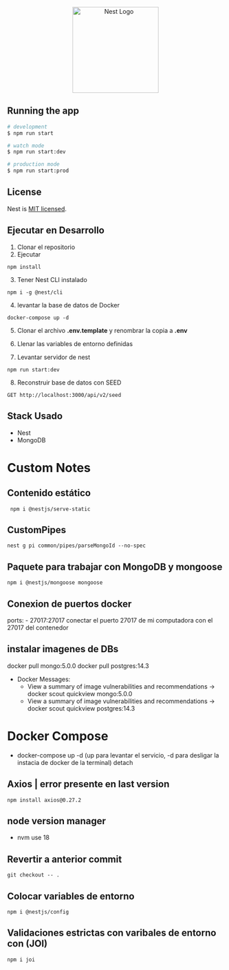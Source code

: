 <p align="center">
  <a href="http://nestjs.com/" target="blank"><img src="https://nestjs.com/img/logo-small.svg" width="200" alt="Nest Logo" /></a>
</p>



## Running the app

```bash
# development
$ npm run start

# watch mode
$ npm run start:dev

# production mode
$ npm run start:prod
```

## License

Nest is [MIT licensed](LICENSE).

## Ejecutar en Desarrollo
1. Clonar el repositorio
2.  Ejecutar
```
npm install
 ```
3. Tener Nest CLI instalado
```
npm i -g @nest/cli
 ```
4. levantar la base de datos de Docker
```
docker-compose up -d
 ```

5. Clonar el archivo __.env.template__ y renombrar  la copia a __.env__ 

6. Llenar las variables de entorno definidas

7. Levantar servidor de nest
```
npm run start:dev
```
8. Reconstruir base de datos con SEED
``` 
GET http://localhost:3000/api/v2/seed
```



## Stack Usado
- Nest
- MongoDB

# Custom Notes 
## Contenido estático
```
 npm i @nestjs/serve-static
 ```

## CustomPipes
```
nest g pi common/pipes/parseMongoId --no-spec
```

## Paquete para trabajar con MongoDB y mongoose
```
npm i @nestjs/mongoose mongoose
```


## Conexion de puertos docker
ports:
      - 27017:27017
conectar el puerto 27017 de mi computadora con el 27017 del contenedor

## instalar imagenes de DBs

docker pull mongo:5.0.0
docker pull postgres:14.3

- Docker Messages: 
  - View a summary of image vulnerabilities and recommendations → docker scout quickview mongo:5.0.0
  - View a summary of image vulnerabilities and recommendations → docker scout quickview postgres:14.3


# Docker Compose
- docker-compose up -d (up para levantar el servicio, -d para desligar la instacia de docker de la terminal)
detach


## Axios | error presente en last version
```
npm install axios@0.27.2
```

## node version manager 
- nvm  use 18


## Revertir a anterior commit
```
git checkout -- .
```

## Colocar variables de entorno
``` 
npm i @nestjs/config
```

## Validaciones estrictas con varibales de entorno con (JOI)
``` 
npm i joi
```
